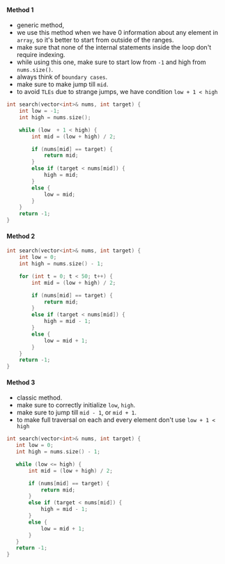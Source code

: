 #### Method 1

- generic method,
- we use this method when we have 0 information about any element in `array`, so it's better to start from outside of the ranges.
- make sure that none of the internal statements inside the loop don't require indexing.
- while using this one, make sure to start low from `-1` and high from `nums.size()`.
- always think of `boundary cases`.
- make sure to make jump till `mid`.
- to avoid `TLEs` due to strange jumps, we have condition `low + 1 < high`

```cpp
int search(vector<int>& nums, int target) {
    int low = -1;
    int high = nums.size();

    while (low  + 1 < high) {
        int mid = (low + high) / 2;

        if (nums[mid] == target) {
            return mid;
        }
        else if (target < nums[mid]) {
            high = mid;
        }
        else {
            low = mid;
        }
    }
    return -1;
}
```

#### Method 2

```cpp
int search(vector<int>& nums, int target) {
    int low = 0;
    int high = nums.size() - 1;

    for (int t = 0; t < 50; t++) {
        int mid = (low + high) / 2;

        if (nums[mid] == target) {
            return mid;
        }
        else if (target < nums[mid]) {
            high = mid - 1;
        }
        else {
            low = mid + 1;
        }
    }
    return -1;
}
```

#### Method 3

- classic method.
- make sure to correctly initialize `low`, `high`.
- make sure to jump till `mid - 1`, or `mid + 1`.
- to make full traversal on each and every element don't use `low + 1 < high`

```cpp
int search(vector<int>& nums, int target) {
   int low = 0;
   int high = nums.size() - 1;

   while (low <= high) {
       int mid = (low + high) / 2;

       if (nums[mid] == target) {
           return mid;
       }
       else if (target < nums[mid]) {
           high = mid - 1;
       }
       else {
           low = mid + 1;
       }
   }
   return -1;
}
```
